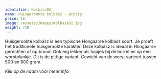 ```yaml
---
identifier: Kolbasz02
name: Huisgerookte kolbász - pittig
price: 10
image: /assets/images/Kolbasz02.jpg
weight: 750
---
```

Huisgerookte kolbász is een typische Hongaarse kolbász soort. Je proeft het traditionele huisgerookte karakter. Deze kolbász is ideaal in Hongaarse gerechten of op brood. Ook erg lekker als hapjes bij de borrel en op een worstplankje. Dit is de pittige variant. Gewicht van de worst varieert tussen 500 en 600 gram.


*Klik op de naam voor meer info.*
